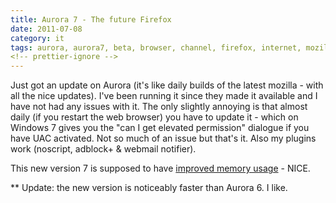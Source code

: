 ```yaml
---
title: Aurora 7 - The future Firefox
date: 2011-07-08
category: it
tags: aurora, aurora7, beta, browser, channel, firefox, internet, mozilla
<!-- prettier-ignore -->
---
```


Just got an update on Aurora (it's like daily builds of the latest mozilla - with all the nice updates). I've been running it since they made it available and I have not had any issues with it. The only slightly annoying is that almost daily (if you restart the web browser) you have to update it - which on Windows 7 gives you the "can I get elevated permission" dialogue if you have UAC activated. Not so much of an issue but that's it. Also my plugins work (noscript, adblock+ & webmail notifier).

This new version 7 is supposed to have [improved memory usage](http://hacks.mozilla.org/2011/07/aurora7/ "release notes!") - NICE.

\*\* Update: the new version is noticeably faster than Aurora 6. I like.
